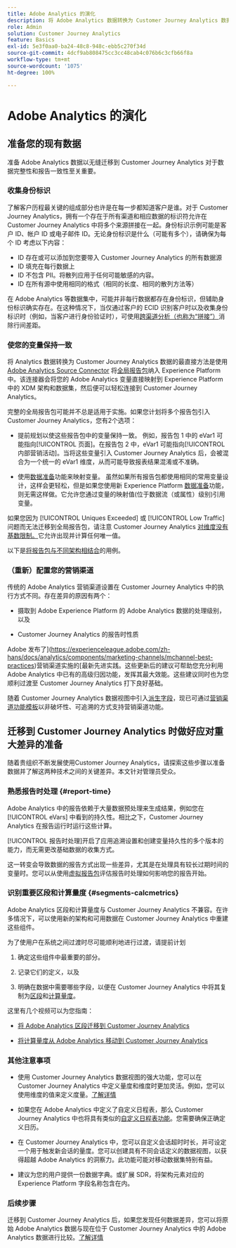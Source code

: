 ```yaml
---
title: Adobe Analytics 的演化
description: 将 Adobe Analytics 数据转换为 Customer Journey Analytics 数据的步骤
role: Admin
solution: Customer Journey Analytics
feature: Basics
exl-id: 5e3f0aa0-ba24-48c8-948c-ebb5c270f34d
source-git-commit: 4dcf9ab808475cc3cc48cab4c076b6c3cfb66f8a
workflow-type: tm+mt
source-wordcount: '1075'
ht-degree: 100%

---
```


# Adobe Analytics 的演化

## 准备您的现有数据

准备 Adobe Analytics 数据以无缝迁移到 Customer Journey Analytics 对于数据完整性和报告一致性至关重要。

### 收集身份标识

了解客户历程最关键的组成部分也许是在每一步都知道客户是谁。对于 Customer Journey Analytics，拥有一个存在于所有渠道和相应数据的标识符允许在 Customer Journey Analytics 中将多个来源拼接在一起。身份标识示例可能是客户 ID、帐户 ID 或电子邮件 ID。无论身份标识是什么（可能有多个），请确保为每个 ID 考虑以下内容：

* ID 存在或可以添加到您要带入 Customer Journey Analytics 的所有数据源
* ID 填充在每行数据上
* ID 不包含 PII。将散列应用于任何可能敏感的内容。
* ID 在所有源中使用相同的格式（相同的长度、相同的散列方法等）

在 Adobe Analytics 等数据集中，可能并非每行数据都存在身份标识，但辅助身份标识确实存在。在这种情况下，当仅通过客户的 ECID 识别客户时以及收集身份标识时（例如，当客户进行身份验证时），可使用[跨渠道分析（也称为“拼接”）](/help/stitching/overview.md)消除行间差距。

### 使您的变量保持一致

将 Analytics 数据转换为 Customer Journey Analytics 数据的最直接方法是使用 [Adobe Analytics Source Connector](https://experienceleague.adobe.com/zh-hans/docs/analytics/implementation/prepare/global-rs) 将[全局报告包](https://experienceleague.adobe.com/zh-hans/docs/experience-platform/sources/ui-tutorials/create/adobe-applications/analytics)纳入 Experience Platform 中。该连接器会将您的 Adobe Analytics 变量直接映射到 Experience Platform 中的 XDM 架构和数据集，然后便可以轻松连接到 Customer Journey Analytics。

完整的全局报告包可能并不总是适用于实施。如果您计划将多个报告包引入Customer Journey Analytics，您有2个选项：

* 提前规划以使这些报告包中的变量保持一致。 例如，报告包 1 中的 eVar1 可能指向[!UICONTROL 页面]。在报告包 2 中，eVar1 可能指向[!UICONTROL 内部营销活动]。当将这些变量引入 Customer Journey Analytics 后，会被混合为一个统一的 eVar1 维度，从而可能导致报表结果混淆或不准确。

* 使用[数据准备](https://experienceleague.adobe.com/zh-hans/docs/experience-platform/data-prep/home)功能来映射变量。 虽然如果所有报告包都使用相同的常用变量设计，这样会更轻松，但是如果您使用新 Experience Platform [数据准备](https://experienceleague.adobe.com/zh-hans/docs/experience-platform/sources/ui-tutorials/create/adobe-applications/analytics)功能，则无需这样做。它允许您通过变量的映射值(位于数据流（或属性）级别)引用变量。

如果您因为 [!UICONTROL Uniques Exceeded] 或 [!UICONTROL Low Traffic] 问题而无法迁移到全局报告包，请注意 Customer Journey Analytics [对维度没有基数限制。](/help/components/dimensions/high-cardinality.md)它允许出现并计算任何唯一值。

以下是[将报告包与不同架构相结合](/help/use-cases/aa-data/combine-report-suites.md)的用例。

### （重新）配置您的营销渠道

传统的 Adobe Analytics 营销渠道设置在 Customer Journey Analytics 中的执行方式不同。存在差异的原因有两个：

* 摄取到 Adobe Experience Platform 的 Adobe Analytics 数据的处理级别，以及

* Customer Journey Analytics 的报告时性质

Adobe 发布了](https://experienceleague.adobe.com/zh-hans/docs/analytics/components/marketing-channels/mchannel-best-practices)营销渠道实施的[最新先进实践。这些更新后的建议可帮助您充分利用 Adobe Analytics 中已有的高级归因功能，发挥其最大效能。这些建议同时也为您顺利过渡至 Customer Journey Analytics 打下良好基础。

随着 Customer Journey Analytics 数据视图中引入[派生字段](../data-views/derived-fields/derived-fields.md)，现已可通过[营销渠道功能模板](../data-views/derived-fields/derived-fields.md#function-templates)以非破坏性、可追溯的方式支持营销渠道功能。

## 迁移到 Customer Journey Analytics 时做好应对重大差异的准备

随着贵组织不断发展使用Customer Journey Analytics，请探索这些步骤以准备数据并了解这两种技术之间的关键差异。本文针对管理员受众。

### 熟悉报告时处理 {#report-time}

Adobe Analytics 中的报告依赖于大量数据预处理来生成结果，例如您在 [!UICONTROL eVars] 中看到的持久性。相比之下，Customer Journey Analytics 在报告运行时运行这些计算。

[!UICONTROL 报告时处理]开启了应用追溯设置和创建变量持久性的多个版本的能力，而无需更改基础数据的收集方式。

这一转变会导致数据的报告方式出现一些差异，尤其是在处理具有较长过期时间的变量时。您可以从使用[虚拟报告包](https://experienceleague.adobe.com/zh-hans/docs/analytics/components/virtual-report-suites/vrs-report-time-processing)评估报告时处理如何影响您的报告开始。

### 识别重要区段和计算量度 {#segments-calcmetrics}

Adobe Analytics 区段和计算量度与 Customer Journey Analytics 不兼容。在许多情况下，可以使用新的架构和可用数据在 Customer Journey Analytics 中重建这些组件。

为了使用户在系统之间过渡时尽可能顺利地进行过渡，请提前计划

1. 确定这些组件中最重要的部分。

2. 记录它们的定义，以及

3. 明确在数据中需要哪些字段，以便在 Customer Journey Analytics 中将其复制为[区段](/help/components/segments/seg-overview.md)和[计算量度](/help/components/calc-metrics/calc-metr-overview.md)。

这里有几个视频可以为您指南：

* [将 Adobe Analytics 区段迁移到 Customer Journey Analytics](https://experienceleague.adobe.com/docs/customer-journey-analytics-learn/tutorials/components/filters/moving-adobe-analytics-segments-to-customer-journey-analytics.html?lang=zh-Hans)

* [将计算量度从 Adobe Analytics 移动到 Customer Journey Analytics](https://experienceleague.adobe.com/zh-hans/docs/customer-journey-analytics-learn/tutorials/components/calc-metrics/moving-your-calculated-metrics-from-adobe-analytics-to-customer-journey-analytics)

### 其他注意事项

* 使用 Customer Journey Analytics 数据视图的强大功能，您可以在 Customer Journey Analytics 中定义量度和维度时更加灵活。例如，您可以使用维度的值来定义度量。[了解详情](/help/use-cases/data-views/data-views-usecases.md)

* 如果您在 Adobe Analytics 中定义了自定义日程表，那么 Customer Journey Analytics 中也将具有类似的[自定义日程表功能](/help/components/date-ranges/overview.md)。您需要确保正确定义日历。

* 在 Customer Journey Analytics 中，您可以自定义会话超时时长，并可设定一个用于触发新会话的量度。您可以创建具有不同会话定义的数据视图，以获得超越 Adobe Analytics 的洞察力。此功能可能对移动数据集特别有益。

* 建议为您的用户提供一份数据字典。或扩展 SDR，将架构元素对应的 Experience Platform 字段名称包含在内。

### 后续步骤

迁移到 Customer Journey Analytics 后，如果您发现任何数据差异，您可以将原始 Adobe Analytics 数据与现在位于 Customer Journey Analytics 中的 Adobe Analytics 数据进行比较。[了解详情](/help/troubleshooting/compare.md)
